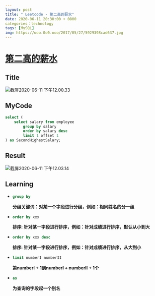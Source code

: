 ```yaml
---
layout: post
title: " Leetcode - 第二高的薪水"
date: 2020-06-11 20:30:00 + 0800
categories：technology
tags: [MySQL]
img: https://ooo.0o0.ooo/2017/05/27/5929398cad637.jpg
---
```

# [第二高的薪水](https://leetcode-cn.com/problems/second-highest-salary/)

## Title

![截屏2020-06-11 下午12.00.33](https://tva1.sinaimg.cn/large/007S8ZIlly1gfo7seqixlj30p60ro770.jpg)



## MyCode

```sql
select (
    select salary from employee 
    	group by salary 
    	order by salary desc  
    	limit 1 offset 1
) as SecondHighestSalary;
```

## Result

![截屏2020-06-11 下午12.03.14](https://tva1.sinaimg.cn/large/007S8ZIlly1gfo7v7x7iuj30rg0cwjss.jpg)

## Learning



* ```sql
  group by
  ```

  **分组关键词：对某一个字段进行分组，例如：相同姓名的分一组**

* ```sql
  order by xxx
  ```

  **排序: 针对某一字段进行排序，例如：针对成绩进行排序，默认从小到大**

* ```sql
  order by xxx desc
  ```

  **排序: 针对某一字段进行排序，例如：针对成绩进行排序，从大到小**

* ```sql
  limit numberI numberII
  ```
  
  **第numberI + 1到numberI + numberII + 1个**


* ```sql
  as
  ```
  
  **为查询的字段起一个别名**





